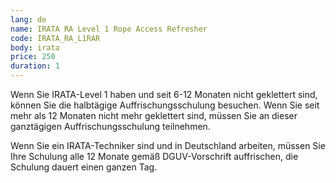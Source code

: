 ```yaml
---
lang: de
name: IRATA RA Level 1 Rope Access Refresher
code: IRATA_RA_L1RAR
body: irata
price: 250
duration: 1
---
```


Wenn Sie IRATA-Level 1 haben und seit 6-12 Monaten nicht geklettert sind, können Sie die halbtägige Auffrischungsschulung besuchen. Wenn Sie seit mehr als 12 Monaten nicht mehr geklettert sind, müssen Sie an dieser ganztägigen Auffrischungsschulung teilnehmen. 

Wenn Sie ein IRATA-Techniker sind und in Deutschland arbeiten, müssen Sie Ihre Schulung alle 12 Monate gemäß DGUV-Vorschrift auffrischen, die Schulung dauert einen ganzen Tag.
